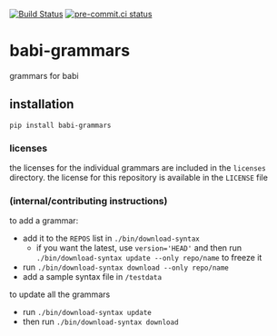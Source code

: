 [![Build Status](https://dev.azure.com/asottile/asottile/_apis/build/status/asottile.babi-grammars?branchName=master)](https://dev.azure.com/asottile/asottile/_build/latest?definitionId=63&branchName=master)
[![pre-commit.ci status](https://results.pre-commit.ci/badge/github/asottile/babi-grammars/master.svg)](https://results.pre-commit.ci/latest/github/asottile/babi-grammars/master)

babi-grammars
=============

grammars for babi

## installation

`pip install babi-grammars`

### licenses

the licenses for the individual grammars are included in the `licenses`
directory.  the license for this repository is available in the `LICENSE` file


### (internal/contributing instructions)

to add a grammar:
- add it to the `REPOS` list in `./bin/download-syntax`
    - if you want the latest, use `version='HEAD'` and then run
      `./bin/download-syntax update --only repo/name` to freeze it
- run `./bin/download-syntax download --only repo/name`
- add a sample syntax file in `/testdata`

to update all the grammars
- run `./bin/download-syntax update`
- then run `./bin/download-syntax download`
